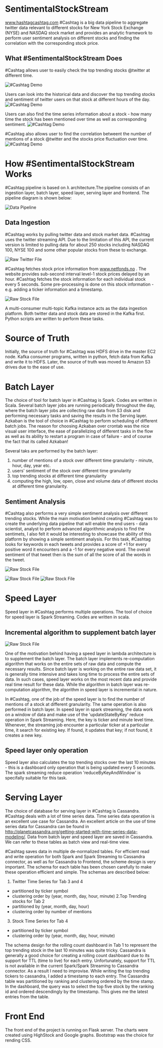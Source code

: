 # SentimentalStockStream
www.hashtagcashtag.com  #Cashtag is a big data pipeline to aggregate twitter data relevant to different stocks for New York Stock Exchange (NYSE) and NASDAQ stock market and provides an analytic framework to perform user sentiment analysis on different stocks and finding the correlation with the corresponding stock price.

## What #SentimentalStockStream Does
 #Cashtag allows user to easily check the top trending stocks @twitter at different time.

![#Cashtag Demo](Figures/tab1.png)


Users can look into the historical data and discover the top trending stocks and sentiment of twitter users on that stock at different hours of the day.
![#Cashtag Demo](Figures/tab2.png)

Users can also find the time series information about a stock - how many time the stock has been mentioned over time as well as corresponding sentiment. 
![#Cashtag Demo](Figures/tab3.png)

 #Cashtag also allows user to find the correlation betweent the number of mentions of a stock @twitter and the stocks price fluctuation over time.
![#Cashtag Demo](Figures/tab4.png)


# How #SentimentalStockStream Works
 #Cashtag pipeline is based on &#x3bb; architecture.The pipeline consists of an ingestion layer, batch layer, speed layer, serving layer and frontend. The pipeline diagram is shown below:

![Data Pipeline](Figures/pipeline.png) 

## Data Ingestion
 #Cashtag works by pulling twitter data and stock market data. #Cashtag uses the twitter streaming API. Due to the limitation of this API, the current version is limited to pulling data for about 250 stocks including NASDAQ 100, NYSE 100 and some other popular stocks from these to exchange. 

![Raw Twitter File](Figures/twitter.png)
 
 #Cashtag fetches stock price information from www.netfonds.no . The website provides sub-second interval level-1 stock prices delayed by an hour. #Cashtag fetches the stock information for each individual stock every 5 seconds. Some pre-processing is done on this stock information - e.g. adding a ticker information and a timestamp. 
 
 ![Raw Stock File](Figures/netfonds.png)
 
 A multi-consumer multi-topic Kafka instance acts as the data ingestion platform. Both twitter data and stock data are stored in the Kafka first. Python scripts are written to perform these tasks.
 
# Source of Truth
Initially, the source of truth for #Cashtag was HDFS drive in the master EC2 node. Kafka consumer programs, written in python, fetch data from Kafka and write it to HDFS. Later, the source of truth was moved to Amazon S3 drives due to the ease of use.

# Batch Layer
The choice of tool for batch layer in #Cashtag is Spark. Codes are written in Scala. Several batch layer jobs are running periodically throughout the day, where the batch layer jobs are collecting raw data from S3 disk and performing necessary tasks and saving the results in the Serving layer. Azkaban is the tool of choice in #Cashtag to perform scheduling of different batch jobs. The reason for choosing Azkaban over crontab was the nice visual user interface, the ease of parallelizing of different tasks in the flow as well as its ability to restart a program in case of failure - and of course the fact that its called Azkaban! 

Several taks are performed by the batch layer:

  1. number of mentions of a stock over different time granularity - minute, hour, day, year etc.
  2. users' sentiment of the stock over different time granularity
  3. top trending stocks at different time granularity
  4. computing the high, low, open, close and volume data of different stocks at different time granularity.
  

## Sentiment Analysis

 #Cashtag also performs a very simple sentiment analysis over different trending stocks. While the main motivation behind creating #Cashtag was to create the underlying data pipeline that will enable the end users - data scientist, analyst to perform advanced algorithmic analysis to find the sentimets, I also felt it would be interesting to showcase the ability of this platform by showing a simple sentiment analysis. For this task, #Cashtag looks for keywords in each tweets and provides a score of +1 for every positive word it encounters and a -1 for every negative word. The overall sentiment of that tweet then is the sum of all the score of all the words in the tweet.
 
![Raw Stock File](Figures/sentiment.png)



![Raw Stock File](Figures/batch_result0.png)
![Raw Stock File](Figures/batch_result1.png)

# Speed Layer

Speed layer in #Cashtag performs multiple operations. The tool of choice for speed layer is Spark Streaming. Codes are written in scala.

## Incremental algorithm to supplement batch layer

![Raw Stock File](Figures/batch_streaming.png)

One of the motivation behind having a speed layer in lambda architecture is to supplement the batch layer. The batch layer implements re-computation algorithm that works on the entire sets of raw data and compute the necessary results. Since batch layer is working on the entire raw data set, it is generally time intensive and takes long time to process the entire sets of data. In such cases, speed layer works on the most recent data and provide real time result for these data. While the algorithm in batch layer was re-computation algorithm, the algorithm in speed layer is incremental in nature. 

In #Cashtag, one of the job of the speed layer is to find the number of mentions of a stock at different granularity. The same operation is also performed in batch layer. In speed layer in spark streaming, the data work on a window of data and make use of the 'updateStateByKey' reduce operation in Spark Streaming. Here, the key is ticker and minute level time. Whenever, the streaming job encounter a particular ticker at a particular time, it search for existing key. If found, it updates that key; if not found, it creates a new key.

## Speed layer only operation

Speed layer also calculates the top trending stocks over the last 10 minutes - this is a dashboard only operation that is being updated every 5 seconds. The spark streaming reduce operation 'reduceByKeyAndWindow' is specifally suitable for this task.


# Serving Layer

The choice of database for serving layer in #Cashtag is Cassandra. #Cashtag deals with a lot of time series data. Time series data operation is an excellent use case for Cassandra. An  excellent article on the use of time series data for Cassandra can be found in http://planetcassandra.org/getting-started-with-time-series-data-modeling/. Data from batch layer and speed layer are saved in Cassandra. We can refer to these tables as batch view and real-time view. 

 #Cashtag saves data in multiple de-normalized tables. For efficient read and write operation for both Spark and Spark Streaming to Cassandra connector, as well as for Cassandra to Frontend, the scheme design is very important. The schema for each table has been chosen carefully to make these operation efficient and simple. The schemas are described below:
 
 1. Twitter Time Series for Tab 3 and 4
  - partitioned by ticker symbol
  - clustering order by (year, month, day, hour, minute)
 2.Top Trending stocks for Tab 2
  - partitioned by (year, month, day, hour)
  - clustering order by number of mentions
 3. Stock Time Series for Tab 4
  - partitioned by ticker symbol
  - clustering order by (year, month, day, hour, minute)
  
The schema design for the rolling count dashboard in Tab 1 to represent the top trending stock in the last 10 minutes was quite tricky. Cassandra is generally a good choice for creating a rolling count dashboard due to its support for TTL (time to live) for each entry. Unfortunately, support for TTL is not available in the current Spark/Spark Streaming to Cassandra connector. As a result I need to improvise. While writing the top trending tickers to cassandra, I added a timestamp to each entry.  The Cassandra table was partitioned by ranking and clustering ordered by the time stamp. In the dashboard, the query was to select the top five stock by the ranking id and ordered descendingly by the timestamp. This gives me the latest entries from the table.

# Front End

The front end of the project is running on Flask server. The charts were created using HighStock and Google graphs. Bootstrap was the choice for rending CSS.
